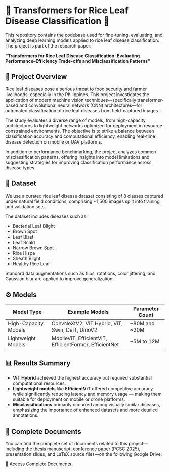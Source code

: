 # 🌾 Transformers for Rice Leaf Disease Classification 🔬

This repository contains the codebase used for fine-tuning, evaluating, and analyzing deep learning models applied to rice leaf disease classification. The project is part of the research paper:

**"Transformers for Rice Leaf Disease Classification: Evaluating Performance–Efficiency Trade-offs and Misclassification Patterns"**  

## 📖 Project Overview

Rice leaf diseases pose a serious threat to food security and farmer livelihoods, especially in the Philippines. This project investigates the application of modern machine vision techniques—specifically transformer-based and convolutional neural network (CNN) architectures—for automated classification of rice leaf diseases from field-captured images.

The study evaluates a diverse range of models, from high-capacity architectures to lightweight networks optimized for deployment in resource-constrained environments. The objective is to strike a balance between classification accuracy and computational efficiency, enabling real-time disease detection on mobile or UAV platforms.

In addition to performance benchmarking, the project analyzes common misclassification patterns, offering insights into model limitations and suggesting strategies for improving classification performance across disease types.

## 📂 Dataset

We use a curated rice leaf disease dataset consisting of 8 classes captured under natural field conditions, comprising ~1,500 images split into training and validation sets.

The dataset includes diseases such as:  
- Bacterial Leaf Blight  
- Brown Spot  
- Leaf Blast  
- Leaf Scald  
- Narrow Brown Spot  
- Rice Hispa  
- Sheath Blight  
- Healthy Rice Leaf  

Standard data augmentations such as flips, rotations, color jittering, and Gaussian blur are applied to improve generalization.

## ⚙️ Models

| Model Type           | Example Models                           | Parameter Count       |
|----------------------|----------------------------------------|----------------------|
| High-Capacity Models | ConvNeXtV2, ViT Hybrid, ViT, Swin, DeiT, DinoV2    | ~80M and ~20M        |
| Lightweight Models   | MobileViT, EfficientViT, EfficientFormer, EfficientNet | ~5M to 12M           |

## 📊 Results Summary
- **ViT Hybrid** achieved the highest accuracy but required substantial computational resources.  
- **Lightweight models** like **EfficientViT** offered competitive accuracy while significantly reducing latency and memory usage — making them suitable for deployment on mobile or drone platforms.  
- **Misclassifications** primarily occurred among visually similar diseases, emphasizing the importance of enhanced datasets and more detailed annotations.  

## 📁 **Complete Documents**

You can find the complete set of documents related to this project—including the thesis manuscript, conference paper (PCSC 2025), presentation slides, and LaTeX source files—on the following Google Drive:

🔗 [Access Complete Documents](https://drive.google.com/drive/u/1/folders/1yzDxLo4tKuyMYOtKxstRIeZHlOfNHV-C)
